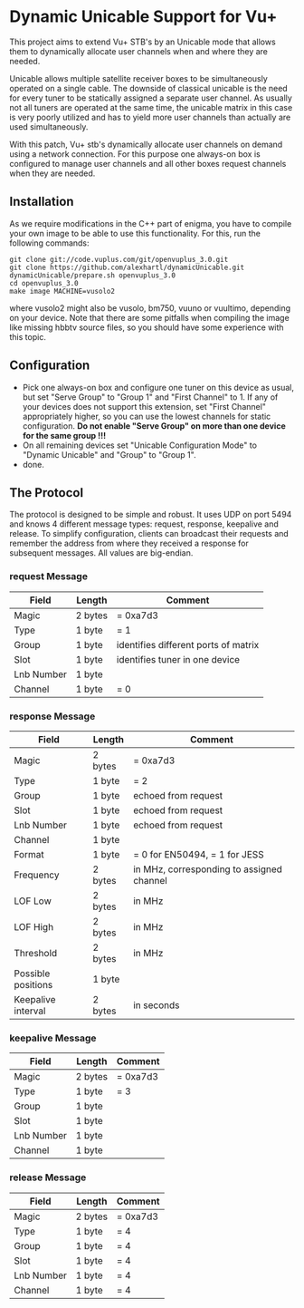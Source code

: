 
# Dynamic Unicable Support for Vu+

This project aims to extend Vu+ STB's by an Unicable mode that allows them to dynamically allocate user channels when and where they are needed. 

Unicable allows multiple satellite receiver boxes to be simultaneously operated on a single cable. The downside of classical unicable is the need for every tuner to be statically assigned a separate user channel. As usually not all tuners are operated at the same time, the unicable matrix in this case is very poorly utilized and has to yield more user channels than actually are used simultaneously.

With this patch, Vu+ stb's dynamically allocate user channels on demand using a network connection. For this purpose one always-on box is configured to manage user channels and all other boxes request channels when they are needed.

## Installation

As we require modifications in the C++ part of enigma, you have to compile your own image to be able to use this functionality. For this, run the following commands:
```
git clone git://code.vuplus.com/git/openvuplus_3.0.git
git clone https://github.com/alexhartl/dynamicUnicable.git
dynamicUnicable/prepare.sh openvuplus_3.0
cd openvuplus_3.0
make image MACHINE=vusolo2
```
where vusolo2 might also be vusolo, bm750, vuuno or vuultimo, depending on your device. Note that there are some pitfalls when compiling the image like missing hbbtv source files, so you should have some experience with this topic.

## Configuration

- Pick one always-on box and configure one tuner on this device as usual, but set "Serve Group" to "Group 1" and "First Channel" to 1. If any of your devices does not support this extension, set "First Channel" appropriately higher, so you can use the lowest channels for static configuration. **Do not enable "Serve Group" on more than one device for the same group !!!**
- On all remaining devices set "Unicable Configuration Mode" to "Dynamic Unicable" and "Group" to "Group 1".
- done.


## The Protocol

The protocol is designed to be simple and robust. It uses UDP on port 5494 and knows 4 different message types: request, response, keepalive and release. To simplify configuration, clients can broadcast their requests and remember the address from where they received a response for subsequent messages. All values are big-endian.

### request Message

| Field      | Length  | Comment                               |
| ---------- | ------- | ------------------------------------- |
| Magic      | 2 bytes | = 0xa7d3                              |
| Type       | 1 byte  | = 1                                   |
| Group      | 1 byte  | identifies different ports of matrix  |
| Slot       | 1 byte  | identifies tuner in one device        |
| Lnb Number | 1 byte  |                                       |
| Channel    | 1 byte  | = 0                                   |

### response Message

| Field              | Length  | Comment                                   |
| ------------------ | ------- | ----------------------------------------- |
| Magic              | 2 bytes | = 0xa7d3                                  |
| Type               | 1 byte  | = 2                                       |
| Group              | 1 byte  | echoed from request                       |
| Slot               | 1 byte  | echoed from request                       |
| Lnb Number         | 1 byte  | echoed from request                       |
| Channel            | 1 byte  |                                           |
| Format             | 1 byte  | = 0 for EN50494, = 1 for JESS             |
| Frequency          | 2 bytes | in MHz, corresponding to assigned channel |
| LOF Low            | 2 bytes | in MHz                                    |
| LOF High           | 2 bytes | in MHz                                    |
| Threshold          | 2 bytes | in MHz                                    |
| Possible positions | 1 byte  |                                           |
| Keepalive interval | 2 bytes | in seconds                                |

### keepalive Message

| Field      | Length  | Comment  |
| ---------- | ------- | -------- |
| Magic      | 2 bytes | = 0xa7d3 |
| Type       | 1 byte  | = 3      |
| Group      | 1 byte  |          |
| Slot       | 1 byte  |          |
| Lnb Number | 1 byte  |          |
| Channel    | 1 byte  |          |

### release Message

| Field      | Length  | Comment  |
| ---------- | ------- | -------- |
| Magic      | 2 bytes | = 0xa7d3 |
| Type       | 1 byte  | = 4      |
| Group      | 1 byte  | = 4      |
| Slot       | 1 byte  | = 4      |
| Lnb Number | 1 byte  | = 4      |
| Channel    | 1 byte  | = 4      |

